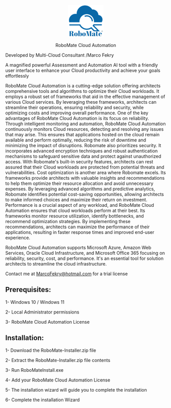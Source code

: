 <p align="center">
  <img src="./RoboMate-Logo.png" alt="Demo Image" />
</p>

<p align="center">
RoboMate Cloud Automation                  
</p>

Developed by Multi-Cloud Consultant /Marco Fekry


A magnified powerful Assessment and Automation AI tool with a friendly user interface to enhance your Cloud productivity and achieve your goals effortlessly

RoboMate Cloud Automation is a cutting-edge solution offering architects comprehensive tools and algorithms to optimize their Cloud workloads. It employs a robust set of frameworks that aid in  the effective management of various Cloud services. By leveraging these frameworks, architects can streamline their operations, ensuring reliability and security, while optimizing costs and improving overall performance. One of the key advantages of RoboMate Cloud Automation is its focus on reliability. Through intelligent monitoring and automation, RoboMate Cloud Automation continuously monitors Cloud resources, detecting and resolving any issues that may arise. This ensures that applications hosted on the cloud remain available and perform optimally, reducing the risk of downtime and minimizing the impact of disruptions. Robomate also prioritizes security. It incorporates advanced encryption techniques and robust authentication mechanisms to safeguard sensitive data and protect against unauthorized access. With Robomate's built-in security features, architects can rest assured that their Cloud workloads are protected from potential threats and vulnerabilities. Cost optimization is another area where Robomate excels. Its frameworks provide architects with valuable insights and recommendations to help them optimize their resource allocation and avoid unnecessary expenses. By leveraging advanced algorithms and predictive analytics, Robomate identifies potential cost-saving opportunities, allowing architects to make informed choices and maximize their return on investment. Performance is a crucial aspect of any workload, and RoboMate Cloud Automation ensures that cloud workloads perform at their best. Its frameworks monitor resource utilization, identify bottlenecks, and recommend optimization strategies. By implementing these recommendations, architects can maximize the performance of their applications, resulting in faster response times and improved end-user experience.


RoboMate Cloud Automation supports Microsoft Azure, Amazon Web Services, Oracle Cloud Infrastructure, and Microsoft Office 365  focusing on reliability, security, cost, and performance. It's an essential tool for solution architects to streamline the cloud infrastructure.


Contact me at MarcoFekry@hotmail.com for a trial license

Prerequisites:
--------------
1- Windows 10 / Windows 11

2- Local Administrator permissions

3- RoboMate Cloud Automation License

Installation:
------------
1- Download the RoboMate-Installer.zip file

2- Extract the RoboMate-Installer.zip file contents

3- Run RoboMateInstall.exe

4- Add your RoboMate Cloud Automation License

5- The installation wizard will guide you to complete the installation

6- Complete the installation Wizard
